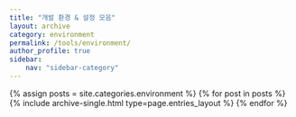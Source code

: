 ```yaml
---
title: "개발 환경 & 설정 모음"
layout: archive
category: environment
permalink: /tools/environment/
author_profile: true
sidebar:
    nav: "sidebar-category"
---
```


{% assign posts = site.categories.environment %}
{% for post in posts %} {% include archive-single.html type=page.entries_layout %} {% endfor %}

<!-- 공백이 있는 카테고리 같은경우 ['카테고리명']의 형식으로 만들어주기 -->

